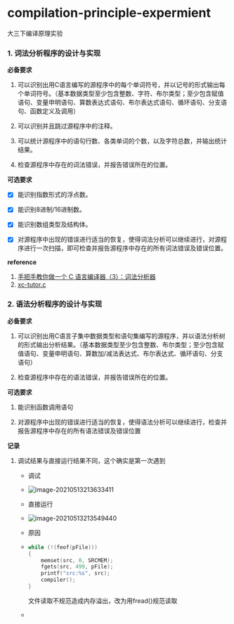 # compilation-principle-expermient
大三下编译原理实验



### 1. 词法分析程序的设计与实现

**必备要求**

1. 可以识别出用C语言编写的源程序中的每个单词符号，并以记号的形式输出每个单词符号。（基本数据类型至少包含整数、字符、布尔类型；至少包含赋值语句、变量申明语句、算数表达式语句、布尔表达式语句、循环语句、分支语句、函数定义及调用）

2. 可以识别并且跳过源程序中的注释。

3. 可以统计源程序中的语句行数、各类单词的个数，以及字符总数，并输出统计结果。

4. 检查源程序中存在的词法错误，并报告错误所在的位置。

**可选要求**

- [x] 能识别指数形式的浮点数。

- [x] 能识别8进制/16进制数。
- [x] 能识别数组类型及结构体。
- [x] 对源程序中出现的错误进行适当的恢复，使得词法分析可以继续进行，对源程序进行一次扫描，即可检查并报告源程序中存在的所有词法错误及错误位置。



**reference**

1. [手把手教你做一个 C 语言编译器（3）：词法分析器](https://wizardforcel.gitbooks.io/diy-c-compiler/content/4.html)
2. [xc-tutor.c](https://github.com/lotabout/write-a-C-interpreter/tree/step-2)



### 2. 语法分析程序的设计与实现

**必备要求**

1. 可以识别出用C语言子集中数据类型和语句集编写的源程序，并以语法分析树的形式输出分析结果。（基本数据类型至少包含整数、布尔类型；至少包含赋值语句、变量申明语句、算数加/减法表达式、布尔表达式、循环语句、分支语句）

2.  检查源程序中存在的语法错误，并报告错误所在的位置。

**可选要求**

1.  能识别函数调用语句

2. 对源程序中出现的错误进行适当的恢复，使得语法分析可以继续进行，检查并报告源程序中存在的所有语法错误及错误位置



**记录**

1. 调试结果与直接运行结果不同，这个确实是第一次遇到

   * 调试
   * ![image-20210513213633411](C:\Users\ASUS\AppData\Roaming\Typora\typora-user-images\image-20210513213633411.png)
   * 直接运行
   * ![image-20210513213549440](C:\Users\ASUS\AppData\Roaming\Typora\typora-user-images\image-20210513213549440.png)

   * 原因

   * ```c
     while (!(feof(pFile)))
     {
         memset(src, 0, SRCMEM);
         fgets(src, 499, pFile);
         printf("src:%s", src);
         compiler();  
     }
     ```

     文件读取不规范造成内存溢出，改为用fread()规范读取

   * 